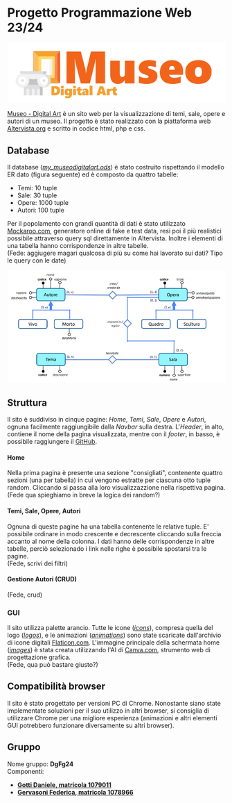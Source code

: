 # Progetto Programmazione Web 23/24
![logo](https://github.com/DanieleGotti/MUSEO_Digital_Art/blob/main/img/logos/logo.png)

[Museo - Digital Art](https://museodigitalart.altervista.org) è un sito web per la visualizzazione di temi, sale, opere e autori di un museo.
Il progetto è stato realizzato con la piattaforma web [Altervista.org](https://it.altervista.org) e scritto in codice html, php e css.

## Database
Il database ([_my_museodigitalart.ods_](https://github.com/DanieleGotti/MUSEO_Digital_Art/blob/main/database/my_museodigitalart.ods)) è stato costruito rispettando il modello ER dato (figura seguente) ed è composto da quattro tabelle:
- Temi: 10 tuple
- Sale: 30 tuple
- Opere: 1000 tuple
- Autori: 100 tuple

Per il popolamento con grandi quantità di dati è stato utilizzato [Mockaroo.com](https://www.mockaroo.com), generatore online di fake e test data, resi poi il più realistici possibile attraverso query sql direttamente in Altervista. Inoltre i elementi di una tabella hanno corrispondenze in altre tabelle.
\
(Fede: aggiugere magari qualcosa di più su come hai lavorato sui dati? Tipo le query con le date)


![Fig. 1: ER](https://github.com/DanieleGotti/MUSEO_Digital_Art/blob/main/img/models/ER.png)  

## Struttura
Il sito è suddiviso in cinque pagine: _Home_, _Temi_, _Sale_, _Opere_ e _Autori_, ognuna facilmente raggiungibile dalla _Navbar_ sulla destra. 
L'_Header_, in alto, contiene il nome della pagina visualizzata, mentre con il _footer_, in basso, è possibile raggiungere il [GitHub](https://github.com/DanieleGotti/MUSEO_Digital_Art).

#### Home 
Nella prima pagina è presente una sezione "consigliati", contenente quattro sezioni (una per tabella) in cui vengono estratte per ciascuna otto tuple random.
Cliccando si passa alla loro visualizzazzione nella rispettiva pagina. 
\
(Fede qua spieghiamo in breve la logica dei random?)

#### Temi, Sale, Opere, Autori
Ognuna di queste pagine ha una tabella contenente le relative tuple. E' possibile ordinare in modo crescente e decrescente cliccando sulla freccia accanto al nome della colonna. I dati hanno delle corrispondenze in altre tabelle, perciò selezionado i link nelle righe è possibile spostarsi tra le pagine.
\
(Fede, scrivi dei filtri)

#### Gestione Autori (CRUD)
(Fede, crud)

### GUI
Il sito utilizza palette arancio. Tutte le icone ([_icons_](https://github.com/DanieleGotti/MUSEO_Digital_Art/blob/main/img/icons)), compresa quella del logo ([_logos_](https://github.com/DanieleGotti/MUSEO_Digital_Art/blob/main/img/logos)), e le animazioni ([_animations_](https://github.com/DanieleGotti/MUSEO_Digital_Art/blob/main/img/animations)) sono state scaricate dall'archivio di icone digitali [Flaticon.com](https://www.flaticon.com/).
L'immagine principale della schermata home ([_images_](https://github.com/DanieleGotti/MUSEO_Digital_Art/blob/main/img/images)) è stata creata utilizzando l'AI di [Canva.com](https://www.canva.com/it_it/generatore-immagini-ai/), strumento web di progettazione grafica.
\
(Fede, qua può bastare giusto?)

## Compatibilità browser
Il sito è stato progettato per versioni PC di Chrome. Nonostante siano state implementate soluzioni per il suo utilizzo in altri browser, si consiglia di utilizzare Chrome per una migliore esperienza (animazioni e altri elementi GUI potrebbero funzionare diversamente su altri browser).

## Gruppo
Nome gruppo: __DgFg24__ \
Componenti:
- [__Gotti Daniele, matricola 1079011__](https://github.com/DanieleGotti)
- [__Gervasoni Federica, matricola 1078966__](https://github.com/fgervasoni7)


